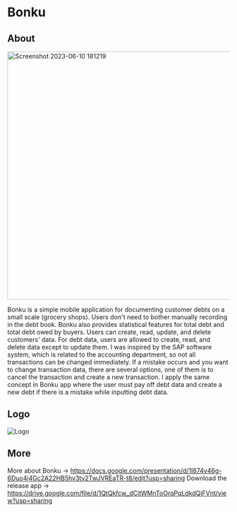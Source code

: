 # Bonku

## About
<img width="562" alt="Screenshot 2023-06-10 181219" src="https://github.com/ndstvn/bonku-project/assets/122267530/57339c39-50fb-43a3-b599-a161044b9ec8">

Bonku is a simple mobile application for documenting customer debts on a small scale (grocery shops). Users don't need to bother manually recording in the debt book. Bonku also provides statistical features for total debt and total debt owed by buyers. Users can create, read, update, and delete customers' data. For debt data, users are allowed to create, read, and delete data except to update them. I was inspired by the SAP software system, which is related to the accounting department, so not all transactions can be changed immediately. If a mistake occurs and you want to change transaction data, there are several options, one of them is to cancel the transaction and create a new transaction. I apply the same concept in Bonku app where the user must pay off debt data and create a new debt if there is a mistake while inputting debt data.

## Logo
![Logo](https://github.com/ndstvn/bonku-project/assets/122267530/863d6076-39a2-47f0-ae5d-ad89b221e4a1)

## More
More about Bonku -> https://docs.google.com/presentation/d/1l874v46g-6Duo4j4Gc2A22HB5hv3ty2TwJVREaTR-t8/edit?usp=sharing
Download the release app -> https://drive.google.com/file/d/1QtQkfcw_dCitWMnToOrqPqLdkdQjFVnt/view?usp=sharing
